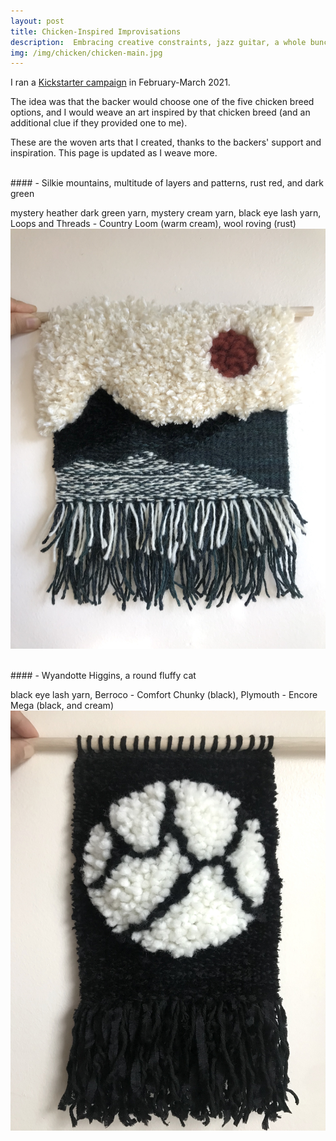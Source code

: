 ```yaml
---
layout: post
title: Chicken-Inspired Improvisations
description:  Embracing creative constraints, jazz guitar, a whole bunch of yarn, and beautiful chickens to kick the pandemic blues. 
img: /img/chicken/chicken-main.jpg
---
```


I ran a [Kickstarter campaign](https://www.kickstarter.com/projects/jeenalee/chicken-inspired-improvised-woven-art?ref=5g4ufo&token=d77bf698) in February-March 2021.

The idea was that the backer would choose one of the five chicken breed options, and I would weave an art inspired by that chicken breed (and an additional clue if they provided one to me).

These are the woven arts that I created, thanks to the backers' support and inspiration. This page is updated as I weave more.

<br/>
#### - Silkie
mountains, multitude of layers and patterns, rust red, and dark green

mystery heather dark green yarn, mystery cream yarn, black eye lash yarn, Loops and Threads - Country Loom (warm cream), wool roving (rust)
<img class="single" src="/img/chicken/chicken-1.jpg"/>

<br/>
#### - Wyandotte
Higgins, a round fluffy cat

black eye lash yarn, Berroco - Comfort Chunky (black), Plymouth - Encore Mega (black, and cream)
<img class="single" src="/img/chicken/chicken-2.jpg"/>
